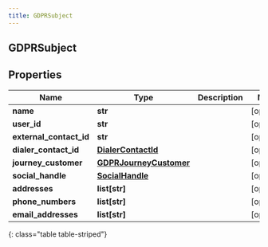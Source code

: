```yaml
---
title: GDPRSubject
---
```

## GDPRSubject

## Properties

|Name | Type | Description | Notes|
|------------ | ------------- | ------------- | -------------|
| **name** | **str** |  | [optional] |
| **user_id** | **str** |  | [optional] |
| **external_contact_id** | **str** |  | [optional] |
| **dialer_contact_id** | [**DialerContactId**](DialerContactId.html) |  | [optional] |
| **journey_customer** | [**GDPRJourneyCustomer**](GDPRJourneyCustomer.html) |  | [optional] |
| **social_handle** | [**SocialHandle**](SocialHandle.html) |  | [optional] |
| **addresses** | **list[str]** |  | [optional] |
| **phone_numbers** | **list[str]** |  | [optional] |
| **email_addresses** | **list[str]** |  | [optional] |
{: class="table table-striped"}


